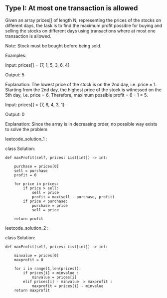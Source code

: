 ## Type I: At most one transaction is allowed

Given an array prices[] of length N, representing the prices of the stocks on different days, the task is to find the maximum profit possible for buying and selling 
the stocks on different days using transactions where at most one transaction is allowed.

Note: Stock must be bought before being sold.

Examples:

Input: prices[] = {7, 1, 5, 3, 6, 4]

Output: 5

Explanation:
The lowest price of the stock is on the 2nd day, i.e. price = 1. Starting from the 2nd day, the highest price of the stock is witnessed on the 5th day, i.e. price = 6. 
Therefore, maximum possible profit = 6 – 1 = 5. 

Input: prices[] = {7, 6, 4, 3, 1} 

Output: 0

Explanation: Since the array is in decreasing order, no possible way exists to solve the problem

leetcode_solution_1 :

class Solution:

    def maxProfit(self, prices: List[int]) -> int:

        purchase = prices[0]
        sell = purchase
        profit = 0

        for price in prices:
            if price > sell:
                sell = price
                profit = max(sell - purchase, profit)
            if price < purchase:
                purchase = price
                sell = price

        return profit



leetcode_solution_2 :

class Solution:
    
    def maxProfit(self, prices: List[int]) -> int:

        minvalue = prices[0]
        maxprofit = 0
        
        for i in range(1,len(prices)):
            if prices[i] < minvalue :
                minvalue = prices[i]
            elif prices[i] - minvalue  > maxprofit :
                maxprofit = prices[i] - minvalue
        return maxprofit            
